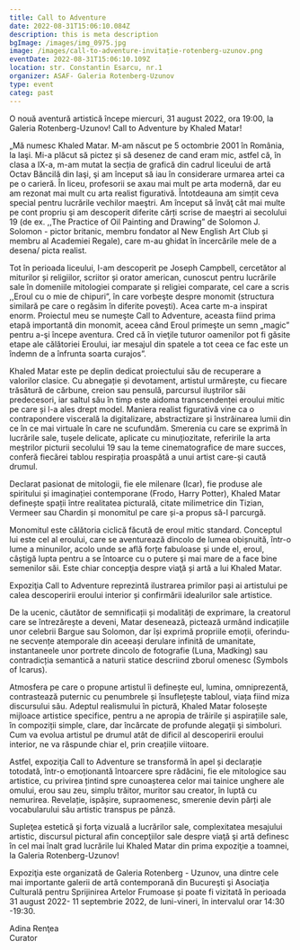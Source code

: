 ```yaml
---
title: Call to Adventure
date: 2022-08-31T15:06:10.084Z
description: this is meta description
bgImage: /images/img_0975.jpg
image: /images/call-to-adventure-invitație-rotenberg-uzunov.png
eventDate: 2022-08-31T15:06:10.109Z
location: str. Constantin Esarcu, nr.1
organizer: ASAF- Galeria Rotenberg-Uzunov
type: event
categ: past
---
```

O nouă aventură artistică începe miercuri, 31 august 2022, ora 19:00, la Galeria Rotenberg-Uzunov! Call to Adventure by Khaled Matar!



„Mă numesc Khaled Matar. M-am născut pe 5 octombrie 2001 în România, la Iaşi. Mi-a plăcut să pictez și să desenez de cand eram mic, astfel că, în clasa a IX-a, m-am mutat la secția de grafică din cadrul liceului de artă Octav Băncilă din Iaşi, şi am început să iau în considerare urmarea artei ca pe o carieră. În liceu, profesorii se axau mai mult pe arta modernă, dar eu am rezonat mai mult cu arta realist figurativă. Întotdeauna am simțit ceva special pentru lucrările vechilor maeştri. Am început să învăţ cât mai multe pe cont propriu şi am descoperit diferite cărți scrise de maeştri ai secolului 19 (de ex. ,,The Practice of Oil Painting and Drawing” de Solomon J. Solomon - pictor britanic, membru fondator al New English Art Club și membru al Academiei Regale), care m-au ghidat în încercările mele de a desena/ picta realist.

Tot în perioada liceului, l-am descoperit pe Joseph Campbell, cercetător al miturilor și religiilor, scriitor și orator american, cunoscut pentru lucrările sale în domeniile mitologiei comparate și religiei comparate, cel care a scris ,,Eroul cu o mie de chipuri”, în care vorbeşte despre monomit (structura similară pe care o regăsim în diferite poveşti). Acea carte m-a inspirat enorm. Proiectul meu se numeşte Call to Adventure, aceasta fiind prima etapă importantă din monomit, aceea când Eroul primeşte un semn „magic” pentru a-şi începe aventura. Cred că în vieţile tuturor oamenilor pot fi găsite etape ale călătoriei Eroului, iar mesajul din spatele a tot ceea ce fac este un îndemn de a înfrunta soarta curajos”.

Khaled Matar este pe deplin dedicat proiectului său de recuperare a valorilor clasice. Cu abnegație și devotament, artistul urmărește, cu fiecare trăsătură de cărbune, creion sau pensulă, parcursul iluștrilor săi predecesori, iar saltul său în timp este aidoma transcendenței eroului mitic pe care și l-a ales drept model. Maniera realist figurativă vine ca o contrapondere viscerală la digitalizare, abstractizare și înstrăinarea lumii din ce în ce mai virtuale în care ne scufundăm. Smerenia cu care se exprimă în lucrările sale, tușele delicate, aplicate cu minuțiozitate, referirile la arta meştrilor picturii secolului 19 sau la teme cinematografice de mare succes, conferă fiecărei tablou respirația proaspătă a unui artist care-și caută drumul.

Declarat pasionat de mitologii, fie ele milenare (Icar), fie produse ale spiritului și imaginației contemporane (Frodo, Harry Potter), Khaled Matar definește spații între realitatea picturală, citate milimetrice din Tizian, Vermeer sau Chardin și monomitul pe care și-a propus să-l parcurgă.

Monomitul este călătoria ciclică făcută de eroul mitic standard. Conceptul lui este cel al eroului, care se aventurează dincolo de lumea obișnuită, într-o lume a minunilor, acolo unde se află forțe fabuloase și unde el, eroul, câștigă lupta pentru a se întoarce cu o putere şi mai mare de a face bine semenilor săi. Este chiar concepţia despre viaţă și artă a lui Khaled Matar.

Expoziţia Call to Adventure reprezintă ilustrarea primilor pași ai artistului pe calea descoperirii eroului interior și confirmării idealurilor sale artistice.

De la ucenic, căutător de semnificații și modalități de exprimare, la creatorul care se întrezărește a deveni, Matar desenează, pictează urmând indicațiile unor celebrii Bargue sau Solomon, dar își exprimă propriile emoții, oferindu-ne secvențe atemporale din aceeași derulare infinită de umanitate, instantaneele unor portrete dincolo de fotografie (Luna, Madking) sau contradicția semantică a naturii statice descriind zborul omenesc (Symbols of Icarus).

Atmosfera pe care o propune artistul îi definește eul, lumina, omniprezentă, contrastează puternic cu penumbrele și însuflețește tabloul, viața fiind miza discursului său. Adeptul realismului în pictură, Khaled Matar folosește mijloace artistice specifice, pentru a ne apropia de trăirile și aspirațiile sale, în compoziții simple, clare, dar încărcate de profunde alegaţii şi simboluri. Cum va evolua artistul pe drumul atât de dificil al descoperirii eroului interior, ne va răspunde chiar el, prin creațiile viitoare.

Astfel, expoziţia Call to Adventure se transformă în apel și declarație totodată, într-o emoționantă întoarcere spre rădăcini, fie ele mitologice sau artistice, cu privirea țintind spre cunoașterea celor mai tainice unghere ale omului, erou sau zeu, simplu trăitor, muritor sau creator, în luptă cu nemurirea. Revelație, ispășire, supraomenesc, smerenie devin părți ale vocabularului său artistic transpus pe pânză.

Supleţea estetică şi forţa vizuală a lucrărilor sale, complexitatea mesajului artistic, discursul pictural afin concepţiilor sale despre viaţă şi artă definesc în cel mai înalt grad lucrările lui Khaled Matar din prima expoziţie a toamnei, la Galeria Rotenberg-Uzunov!

Expoziţia este organizată de Galeria Rotenberg - Uzunov, una dintre cele mai importante galerii de artă contemporană din Bucureşti şi Asociaţia Culturală pentru Sprijinirea Artelor Frumoase și poate fi vizitată în perioada 31 august 2022- 11 septembrie 2022, de luni-vineri, în intervalul orar 14:30 -19:30.



Adina Renţea\
Curator